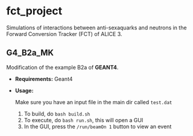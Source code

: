 fct_project
===========

Simulations of interactions between anti-sexaquarks and neutrons in the Forward Conversion Tracker (FCT) of ALICE 3.

## G4_B2a_MK

Modification of the example B2a of **GEANT4**.

* **Requirements:** Geant4

* **Usage:**

  Make sure you have an input file in the main dir called `test.dat`
  1. To build, do `bash build.sh`
  2. To execute, do `bash run.sh`, this will open a GUI
  3. In the GUI, press the `/run/beamOn 1` button to view an event
